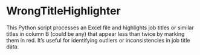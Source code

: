 # WrongTitleHighlighter
This Python script processes an Excel file and highlights job titles or similar titles in column B (could be any) that appear less than twice by marking them in red. It’s useful for identifying outliers or inconsistencies in job title data.
